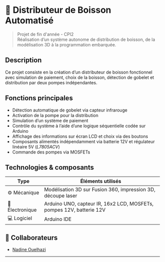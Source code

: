 # 🥤 Distributeur de Boisson Automatisé

> Projet de fin d'année - CPI2  
> Réalisation d’un système autonome de distribution de boisson, de la modélisation 3D à la programmation embarquée.



## Description

Ce projet consiste en la création d’un distributeur de boisson fonctionnel avec simulation de paiement, choix de la boisson, détection de gobelet et distribution par deux pompes indépendantes. 



## Fonctions principales

- Détection automatique de gobelet via capteur infrarouge
- Activation de la pompe pour la distribution
- Simulation d’un système de paiement
- Contrôle du système à l’aide d’une logique séquentielle codée sur Arduino
- Affichage des informations sur écran LCD et choix via des boutons
- Composants alimentés indépendamment via batterie 12V et régulateur linéaire 5V (*L7805ACV*)
- Commande des pompes via MOSFETs



## Technologies & composants

| Type | Éléments utilisés |
|------|--------------------|
| ⚙️ Mécanique | Modélisation 3D sur Fusion 360, impression 3D, découpe laser |
| 🔌 Électronique | Arduino UNO, capteur IR, 16x2 LCD, MOSFETs, pompes 12V, batterie 12V |
| 💻 Logiciel | Arduino IDE |













  







## 👥 Collaborateurs

- [Nadine Ouelhazi](https://www.linkedin.com/in/nadine-ouelhazi-17257b2b6/)







---

